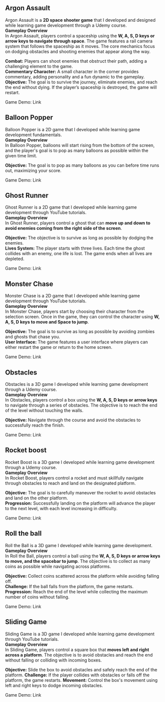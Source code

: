 
## Argon Assault

Argon Assault is a **2D space shooter game** that I developed and designed while learning game development through a Udemy course.   
**Gameplay Overview**  
In Argon Assault, players control a spaceship using the **W, A, S, D keys or arrow keys to navigate through space**. The game features a rail camera system that follows the spaceship as it moves. The core mechanics focus on dodging obstacles and shooting enemies that appear along the way.

**Combat:** Players can shoot enemies that obstruct their path, adding a challenging element to the game.  
**Commentary Character:** A small character in the corner provides commentary, adding personality and a fun dynamic to the gameplay.  
**Objective:** The goal is to survive the journey, eliminate enemies, and reach the end without dying. If the player’s spaceship is destroyed, the game will restart.

Game Demo:
Link

## Balloon Popper

Balloon Popper is a 2D game that I developed while learning game development fundamentals.  
**Gameplay Overview**  
In Balloon Popper, balloons will start rising from the bottom of the screen, and the player's goal is to pop as many balloons as possible within the given time limit.

**Objective:** The goal is to pop as many balloons as you can before time runs out, maximizing your score.
 

Game Demo:
Link   

## Ghost Runner

Ghost Runner is a 2D game that I developed while learning game development through YouTube tutorials.  
**Gameplay Overview**  
In Ghost Runner, players control a ghost that can **move up and down to avoid enemies coming from the right side of the screen**.     

**Objective:** The objective is to survive as long as possible by dodging the enemies.  
**Lives System:** The player starts with three lives. Each time the ghost collides with an enemy, one life is lost. The game ends when all lives are depleted. 

Game Demo:
Link  

## Monster Chase
 
Monster Chase is a 2D game that I developed while learning game development through YouTube tutorials.  
**Gameplay Overview**  
In Monster Chase, players start by choosing their character from the selection screen. Once in the game, they can control the character using **W, A, S, D keys to move and Space to jump**.

**Objective:** The goal is to survive as long as possible by avoiding zombies and ghosts that chase you.  
**User Interface:** The game features a user interface where players can either restart the game or return to the home screen.

Game Demo:
Link  

## Obstacles

Obstacles is a 3D game I developed while learning game development through a Udemy course.  
**Gameplay Overview**  
In Obstacles, players control a box using the **W, A, S, D keys or arrow keys** to navigate through a series of obstacles. The objective is to reach the end of the level without touching the walls.

**Objective:** Navigate through the course and avoid the obstacles to successfully reach the finish.

Game Demo:
Link

## Rocket boost

Rocket Boost is a 3D game I developed while learning game development through a Udemy course.  
**Gameplay Overview**  
In Rocket Boost, players control a rocket and must skillfully navigate through obstacles to reach and land on the designated platform.

**Objective:** The goal is to carefully maneuver the rocket to avoid obstacles and land on the other platform.  
**Progression:** Successfully landing on the platform will advance the player to the next level, with each level increasing in difficulty.

Game Demo:
Link

## Roll the ball

Roll the Ball is a 3D game I developed while learning game development.   
**Gameplay Overview**   
In Roll the Ball, players control a ball using the **W, A, S, D keys or arrow keys to move, and the spacebar to jump**. The objective is to collect as many coins as possible while navigating across platforms.

**Objective:** Collect coins scattered across the platform while avoiding falling off.  
**Challenge:** If the ball falls from the platform, the game restarts.  
**Progression:** Reach the end of the level while collecting the maximum number of coins without falling.

Game Demo:
Link

## Sliding Game

Sliding Game is a 3D game I developed while learning game development through YouTube tutorials.  
**Gameplay Overview**  
In Sliding  Game, players control a square box that **moves left and right across a platform**. The objective is to avoid obstacles and reach the end without falling or colliding with incoming boxes.

**Objective:** Slide the box to avoid obstacles and safely reach the end of the platform.
**Challenge:** If the player collides with obstacles or falls off the platform, the game restarts.
**Movement:** Control the box's movement using left and right keys to dodge incoming obstacles.

Game Demo:
Link
